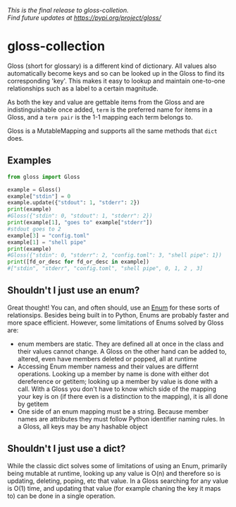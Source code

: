 _This is the final release to gloss-colletion._<br/>
_Find future updates at https://pypi.org/project/gloss/_

# gloss-collection
Gloss (short for glossary) is a different kind of dictionary.
All values also automatically become keys and so can be looked
up in the Gloss to find its corresponding 'key'. This makes it
easy to lookup and maintain one-to-one relationships such as a
label to a certain magnitude.

As both the key and value are gettable items from the Gloss and
are indistinguishable once added, `term` is the preferred name
for items in a Gloss, and a `term pair` is the 1-1 mapping each
term belongs to.

Gloss is a MutableMapping and supports all the same methods
that `dict` does.

## Examples
```python
from gloss import Gloss

example = Gloss()
example["stdin"] = 0
example.update({"stdout": 1, "stderr": 2})
print(example)
#Gloss({"stdin": 0, "stdout": 1, "stderr": 2})
print(example[1], "goes to" example["stderr"])
#stdout goes to 2
example[3] = "config.toml"
example[1] = "shell pipe"
print(example)
#Gloss({"stdin": 0, "stderr": 2, "config.toml": 3, "shell pipe": 1})
print([fd_or_desc for fd_or_desc in example])
#["stdin", "stderr", "config.toml", "shell pipe", 0, 1, 2 , 3]
```

## Shouldn't I just use an enum?
Great thought! You can, and often should, use an
[Enum](https://docs.python.org/3/library/enum.html) for these
sorts of relationsips. Besides being built in to Python, Enums
are probably faster and more space efficient. However, some
limitations of Enums solved by Gloss are:

* enum members are static. They are defined all at once in the
  class and their values cannot change. A Gloss on the other hand
  can be added to, altered, even have members deleted or popped,
  all at runtime
* Accessing Enum member namess and their values are differnt
  operations. Looking up a member by name is done with either dot
  dereference or getitem; looking up a member by value is done
  with a call. With a Gloss you don't have to know which side of
  the mapping your key is on (if there even is a distinction to the
  mapping), it is all done by getitem
* One side of an enum mapping must be a string. Because member
  names are attributes they must follow Python identifier naming
  rules. In a Gloss, all keys may be any hashable object

## Shouldn't I just use a dict?
While the classic dict solves some of limitations of using an Enum,
primarily being mutable at runtime, looking up any value is O(n) and
therefore so is updating, deleting, poping, etc that value. In a
Gloss searching for any value is O(1) time, and updating that value
(for example chaning the key it maps to) can be done in a single
operation.
